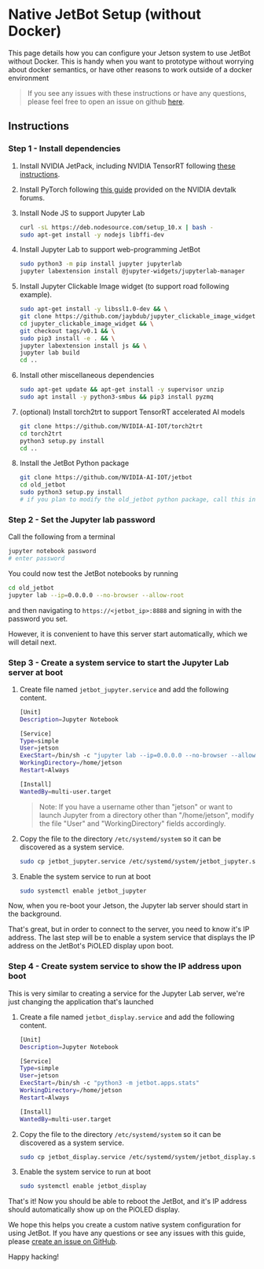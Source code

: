 # Native JetBot Setup (without Docker)

This page details how you can configure your Jetson system to use JetBot without Docker.  This is handy when you want to prototype without worrying about docker semantics, or have other reasons to work outside of a docker environment

> If you see any issues with these instructions or have any questions, please feel free to open an issue on github [here](https://github.com/NVIDIA-AI-IOT/jetbot/issues).

## Instructions

### Step 1 - Install dependencies
1. Install NVIDIA JetPack, including NVIDIA TensorRT following [these instructions](https://developer.nvidia.com/embedded/jetpack).
2. Install PyTorch following [this guide](https://forums.developer.nvidia.com/t/pytorch-for-jetson-version-1-11-now-available/72048) provided on the NVIDIA devtalk forums.
3. Install Node JS to support Jupyter Lab

    ```bash
    curl -sL https://deb.nodesource.com/setup_10.x | bash -
    sudo apt-get install -y nodejs libffi-dev
    ```

4. Install Jupyter Lab to support web-programming JetBot

    ```bash
    sudo python3 -m pip install jupyter jupyterlab
    jupyter labextension install @jupyter-widgets/jupyterlab-manager
    ```

5. Install Jupyter Clickable Image widget (to support road following example).
    
    ```bash
    sudo apt-get install -y libssl1.0-dev && \
    git clone https://github.com/jaybdub/jupyter_clickable_image_widget && \
    cd jupyter_clickable_image_widget && \
    git checkout tags/v0.1 && \
    sudo pip3 install -e . && \
    jupyter labextension install js && \
    jupyter lab build
    cd ..
    ```

6. Install other miscellaneous dependencies

    ```bash
    sudo apt-get update && apt-get install -y supervisor unzip
    sudo apt install -y python3-smbus && pip3 install pyzmq
    ```

7. (optional) Install torch2trt to support TensorRT accelerated AI models

    ```bash
    git clone https://github.com/NVIDIA-AI-IOT/torch2trt
    cd torch2trt
    python3 setup.py install
    cd ..
    ```

8. Install the JetBot Python package
    
    ```bash
    git clone https://github.com/NVIDIA-AI-IOT/jetbot
    cd old_jetbot
    sudo python3 setup.py install
    # if you plan to modify the old_jetbot python package, call this instead: sudo python3 setup.py develop

    ```


### Step 2 - Set the Jupyter lab password

Call the following from a terminal
```bash
jupyter notebook password
# enter password
```

You could now test the JetBot notebooks by running

```bash
cd old_jetbot
jupyter lab --ip=0.0.0.0 --no-browser --allow-root
```

and then navigating to ``https://<jetbot_ip>:8888`` and signing in with the password you set.

However, it is convenient to have this server start automatically, which we will detail next.

### Step 3 - Create a system service to start the Jupyter Lab server at boot

1. Create file named ``jetbot_jupyter.service`` and add the following content.  

    ```bash
    [Unit]
    Description=Jupyter Notebook 

    [Service]
    Type=simple
    User=jetson
    ExecStart=/bin/sh -c "jupyter lab --ip=0.0.0.0 --no-browser --allow-root"
    WorkingDirectory=/home/jetson
    Restart=Always

    [Install]
    WantedBy=multi-user.target
    ```

    > Note: If you have a username other than "jetson" or want to launch Jupyter from a directory other than "/home/jetson", modify the file "User" and "WorkingDirectory" fields accordingly.

2. Copy the file to the directory ``/etc/systemd/system`` so it can be discovered as a system service.

    ```bash
    sudo cp jetbot_jupyter.service /etc/systemd/system/jetbot_jupyter.service
    ```

3. Enable the system service to run at boot

    ```bash
    sudo systemctl enable jetbot_jupyter
    ```

Now, when you re-boot your Jetson, the Jupyter lab server should start in the background.  

That's great, but in order to connect to the server, you need to know it's IP address.  The last step will be to enable a system service that displays the IP address on the JetBot's PiOLED display upon boot.


### Step 4 - Create system service to show the IP address upon boot

This is very similar to creating a service for the Jupyter Lab server, we're just changing the application that's launched

1. Create a file named ``jetbot_display.service`` and add the following content.

    ```bash
    [Unit]
    Description=Jupyter Notebook 

    [Service]
    Type=simple
    User=jetson
    ExecStart=/bin/sh -c "python3 -m jetbot.apps.stats"
    WorkingDirectory=/home/jetson
    Restart=Always

    [Install]
    WantedBy=multi-user.target
    ```

2. Copy the file to the directory ``/etc/systemd/system`` so it can be discovered as a system service.

    ```bash
    sudo cp jetbot_display.service /etc/systemd/system/jetbot_display.service
    ```

3. Enable the system service to run at boot

    ```bash
    sudo systemctl enable jetbot_display
    ```

That's it!  Now you should be able to reboot the JetBot, and it's IP address should automatically show up on the PiOLED display.

We hope this helps you create a custom native system configuration for using JetBot.  If you have any questions or see any issues with this guide, please [create an issue on GitHub](https://github.com/NVIDIA-AI-IOT/jetbot/issues).

Happy hacking!